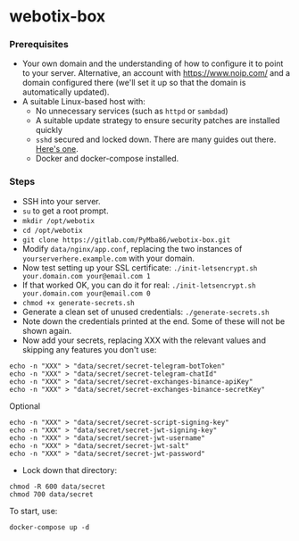 # webotix-box

### Prerequisites

- Your own domain and the understanding of how to configure it to point to your server. Alternative, an account with https://www.noip.com/ and a domain configured there (we'll set it up so that the domain is automatically updated).
- A suitable Linux-based host with:
    - No unnecessary services (such as `httpd` or `sambdad`)
    - A suitable update strategy to ensure security patches are installed quickly
    - `sshd` secured and locked down. There are many guides out there. [Here's one](http://acmeextension.com/secur-ssh-server/).
    - Docker and docker-compose installed.

### Steps

- SSH into your server.
- `su` to get a root prompt.
- `mkdir /opt/webotix`
- `cd /opt/webotix`
- `git clone https://gitlab.com/PyMba86/webotix-box.git`
- Modify `data/nginx/app.conf`, replacing the two instances of `yourserverhere.example.com` with your domain.
- Now test setting up your SSL certificate: `./init-letsencrypt.sh your.domain.com your@email.com 1`
- If that worked OK, you can do it for real: `./init-letsencrypt.sh your.domain.com your@email.com 0`
- `chmod +x generate-secrets.sh`
- Generate a clean set of unused credentials: `./generate-secrets.sh`
- Note down the credentials printed at the end. Some of these will not be shown again.
- Now add your secrets, replacing XXX with the relevant values and skipping any features you don't use:

```
echo -n "XXX" > "data/secret/secret-telegram-botToken"
echo -n "XXX" > "data/secret/secret-telegram-chatId"
echo -n "XXX" > "data/secret/secret-exchanges-binance-apiKey"
echo -n "XXX" > "data/secret/secret-exchanges-binance-secretKey"
```

Optional 

```
echo -n "XXX" > "data/secret/secret-script-signing-key"
echo -n "XXX" > "data/secret/secret-jwt-signing-key"
echo -n "XXX" > "data/secret/secret-jwt-username"
echo -n "XXX" > "data/secret/secret-jwt-salt"
echo -n "XXX" > "data/secret/secret-jwt-password"
```

- Lock down that directory:

```
chmod -R 600 data/secret
chmod 700 data/secret
```

To start, use:

`docker-compose up -d`
